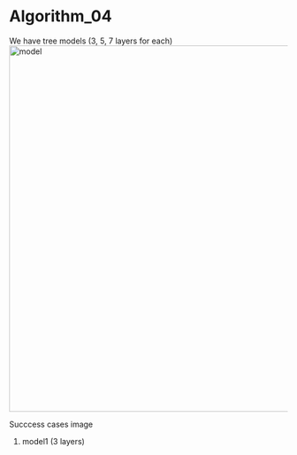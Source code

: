 # Algorithm_04

We have tree models (3, 5, 7 layers for each)
<img width="662" alt="model" src="https://user-images.githubusercontent.com/66360674/83648236-c5f31e00-a5f0-11ea-8cca-02bf8f1ba315.PNG">


Succcess cases image


1. model1 (3 layers)

